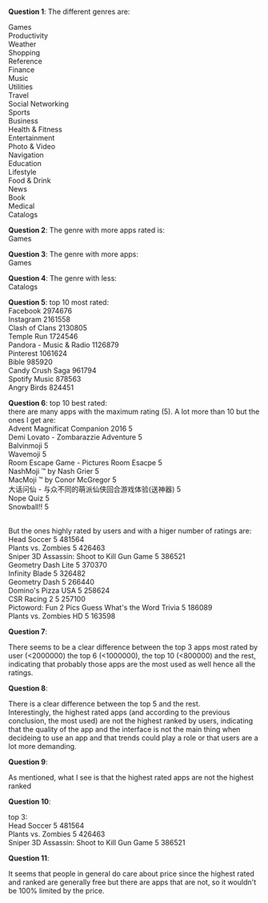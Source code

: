 
**Question 1**:
The different genres are:

Games<br>
Productivity<br>
Weather<br>
Shopping<br>
Reference<br>
Finance<br>
Music<br>
Utilities<br>
Travel<br>
Social Networking<br>
Sports<br>
Business<br>
Health & Fitness<br>
Entertainment<br>
Photo & Video<br>
Navigation<br>
Education<br>
Lifestyle<br>
Food & Drink<br>
News<br>
Book<br>
Medical<br>
Catalogs<br>


**Question 2**:
The genre with more apps rated is:<br>
Games<br>

**Question 3**:
The genre with more apps:<br>
Games<br>

**Question 4**:
The genre with less:<br>
Catalogs<br>

**Question 5**:
top 10 most rated:<br>
Facebook	2974676<br>
Instagram	2161558<br>
Clash of Clans	2130805<br>
Temple Run	1724546<br>
Pandora - Music & Radio	1126879<br>
Pinterest	1061624<br>
Bible	985920<br>
Candy Crush Saga	961794 <br>
Spotify Music	878563<br>
Angry Birds	824451<br>

**Question 6**:
top 10 best rated:<br>
there are many apps with the maximum rating (5). A lot more than 10 but the ones I get are:<br>
Advent Magnificat Companion 2016	5<br>
Demi Lovato - Zombarazzie Adventure	5<br>
Balvinmoji	5<br>
Wavemoji	5<br>
Room Escape Game - Pictures Room Esacpe	5<br>
NashMoji ™ by Nash Grier	5<br>
MacMoji ™  by Conor McGregor	5<br>
大话问仙 - 与众不同的萌派仙侠回合游戏体验(送神器)	5<br>
Nope Quiz	5<br>
Snowball!!	5<br><br>

But the ones highly rated by users and with a higer number of ratings are:<br>
Head Soccer	5	481564<br>
Plants vs. Zombies	5	426463<br>
Sniper 3D Assassin: Shoot to Kill Gun Game	5	386521<br>
Geometry Dash Lite	5	370370<br>
Infinity Blade	5	326482<br>
Geometry Dash	5	266440<br>
Domino's Pizza USA	5	258624<br>
CSR Racing 2	5	257100<br>
Pictoword: Fun 2 Pics Guess What's the Word Trivia	5	186089<br>
Plants vs. Zombies HD	5	163598<br>

**Question 7**:

There seems to be a clear difference between the top 3 apps most rated by user (<2000000) the top 6 (<1000000), the top 10 (<800000) and the rest, indicating that probably those apps are the most used as well hence all the ratings.<br>

**Question 8**:

There is a clear difference between the top 5 and the rest.<br>
Interestingly, the highest rated apps (and according to the previous conclusion, the most used) are not the highest ranked by users, indicating that the quality of the app and the interface is not the main thing when decideing to use an app and that trends could play a role or that users are a lot more demanding.<br>

**Question 9**:

As mentioned, what I see is that the highest rated apps are not the highest ranked<br>

**Question 10**:

top 3:<br>
Head Soccer	5	481564<br>
Plants vs. Zombies	5	426463<br>
Sniper 3D Assassin: Shoot to Kill Gun Game	5	386521<br>


**Question 11**:

It seems that people in general do care about price since the highest rated and ranked are generally free but there are apps that are not, so it wouldn't be 100% limited by the price.
